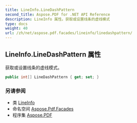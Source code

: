 ```yaml
---
title: LineInfo.LineDashPattern
second_title: Aspose.PDF for .NET API Reference
description: LineInfo 属性。获取或设置线条的虚线模式
type: docs
weight: 40
url: /zh/net/aspose.pdf.facades/lineinfo/linedashpattern/
---
```

## LineInfo.LineDashPattern 属性

获取或设置线条的虚线模式。

```csharp
public int[] LineDashPattern { get; set; }
```

### 另请参阅

* 类 [LineInfo](../)
* 命名空间 [Aspose.Pdf.Facades](../../../aspose.pdf.facades/)
* 程序集 [Aspose.PDF](../../../)